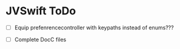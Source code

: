 # JVSwift ToDo

- [ ] Equip prefenrencecontroller with keypaths instead of enums???
- [ ] Complete DocC files

